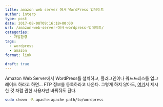 ```yaml
---
title: amazon web server 에서 WordPress 업데이트
author: interp
type: post
date: 2017-08-08T09:16:18+00:00
url: /amazon-web-server-에서-wordpress-업데이트/
categories:
  - 개발환경
tags:
  - wordpress
  - amazon
format: link

draft: true
---
```

Amazon Web Server에서 WordPress를 설치하고, 플러그인이나 워드프레스를 업그레이드 하라고 하면&#8230; FTP 정보를 등록하라고 나온다. 그렇게 하지 않아도, [여기][1]서 제시한 것 처럼 권한 사용자만 바꿔줘도 된다.

```bash
sudo chown -R apache:apache path/to/wordpress
```

 [1]: https://stackoverflow.com/questions/8686125/update-wordpress-theme-on-ec2/10326724#10326724
